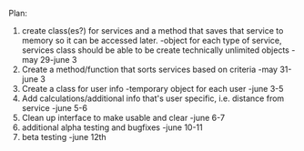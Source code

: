 Plan: 
1. create class(es?) for services and a method that saves that service to memory so it can be accessed later.
    -object for each type of service, services class should be able to be create technically unlimited objects
    -may 29-june 3
2. Create a method/function that sorts services based on criteria
    -may 31-june 3
3. Create a class for user info
    -temporary object for each user
    -june 3-5
4. Add calculations/additional info that's user specific, i.e. distance from service
    -june 5-6
5. Clean up interface to make usable and clear
    -june 6-7
6. additional alpha testing and bugfixes
    -june 10-11
7. beta testing
-june 12th